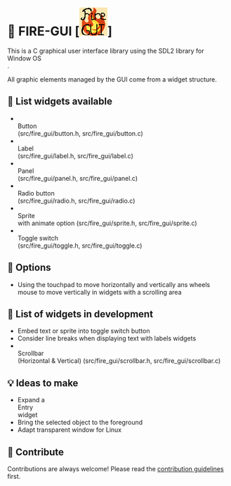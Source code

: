 # 📄 FIRE-GUI [![FIRE - GUI](res/images/icon.png)]

This is a C graphical user interface library using the SDL2 library for <br>Window OS</br>.

All graphic elements managed by the GUI come from a widget structure.

## 📄 List widgets available

-   <br>Button</br> (src/fire_gui/button.h, src/fire_gui/button.c)
-   <br>Label</br> (src/fire_gui/label.h, src/fire_gui/label.c)
-   <br>Panel</br> (src/fire_gui/panel.h, src/fire_gui/panel.c)
-   <br>Radio button</br> (src/fire_gui/radio.h, src/fire_gui/radio.c)
-   <br>Sprite</br> with animate option (src/fire_gui/sprite.h, src/fire_gui/sprite.c)
-   <br>Toggle switch</br> (src/fire_gui/toggle.h, src/fire_gui/toggle.c)

## 📄 Options

-   Using the touchpad to move horizontally and vertically ans wheels mouse to move vertically in widgets with a scrolling area

## 🔨 List of widgets in development

-   Embed text or sprite into toggle switch button
-   Consider line breaks when displaying text with labels widgets
-   <br>Scrollbar</br> (Horizontal & Vertical) (src/fire_gui/scrollbar.h, src/fire_gui/scrollbar.c)

## 💡 Ideas to make

-   Expand a <br>Entry</br> widget
-   Bring the selected object to the foreground
-   Adapt transparent window for Linux

## 🚨 Contribute

Contributions are always welcome!
Please read the [contribution guidelines](contributing.md) first.
